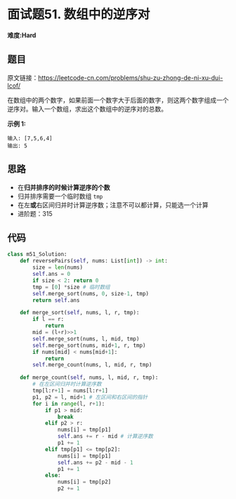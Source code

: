 # 面试题51. 数组中的逆序对
**难度:Hard**
## 题目
原文链接：https://leetcode-cn.com/problems/shu-zu-zhong-de-ni-xu-dui-lcof/

在数组中的两个数字，如果前面一个数字大于后面的数字，则这两个数字组成一个逆序对。输入一个数组，求出这个数组中的逆序对的总数。

**示例 1:**
```
输入: [7,5,6,4]
输出: 5
```

## 思路
* 在**归并排序的时候计算逆序的个数**
* 归并排序需要一个临时数组 `tmp`
* 在左**或**右区间归并时计算逆序数；注意不可以都计算，只能选一个计算
* 进阶题：315

## 代码
```python
class m51_Solution:
    def reversePairs(self, nums: List[int]) -> int:
        size = len(nums)
        self.ans = 0
        if size < 2: return 0
        tmp = [0] *size # 临时数组
        self.merge_sort(nums, 0, size-1, tmp)
        return self.ans

    def merge_sort(self, nums, l, r, tmp):
        if l == r:
            return
        mid = (l+r)>>1
        self.merge_sort(nums, l, mid, tmp)
        self.merge_sort(nums, mid+1, r, tmp)
        if nums[mid] < nums[mid+1]:
            return
        self.merge_count(nums, l, mid, r, tmp)

    def merge_count(self, nums, l, mid, r, tmp):
        # 在左区间归并时计算逆序数
        tmp[l:r+1] = nums[l:r+1]
        p1, p2 = l, mid+1 # 左区间和右区间的指针
        for i in range(l, r+1):
            if p1 > mid:
                break
            elif p2 > r:
                nums[i] = tmp[p1]
                self.ans += r - mid # 计算逆序数
                p1 += 1
            elif tmp[p1] <= tmp[p2]:
                nums[i] = tmp[p1]
                self.ans += p2 - mid - 1
                p1 += 1
            else:
                nums[i] = tmp[p2]
                p2 += 1
```
